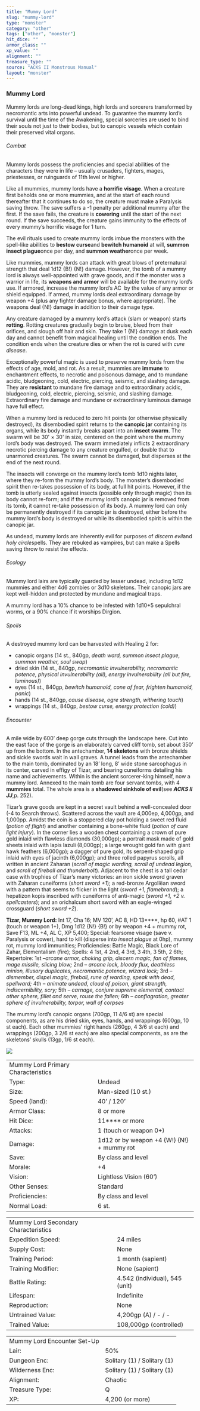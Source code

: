 ```yaml
---
title: "Mummy Lord"
slug: "mummy-lord"
type: "monster"
category: "other"
tags: ["other", "monster"]
hit_dice: ""
armor_class: ""
xp_value: ""
alignment: ""
treasure_type: ""
source: "ACKS II Monstrous Manual"
layout: "monster"
---
```


### Mummy Lord

Mummy lords are long-dead kings, high lords and sorcerers transformed by necromantic arts into
powerful undead. To guarantee the mummy lord’s survival until the time of the Awakening, special
sorceries are used to bind their souls not just to their bodies, but to canopic vessels which
contain their preserved vital organs.

###### Combat

Mummy lords possess the proficiencies and special abilities of the characters they were in life –
usually crusaders, fighters, mages, priestesses, or ruinguards of 11th level or higher.

Like all mummies, mummy lords have a **horrific** **visage**. When a creature first beholds one or
more mummies, and at the start of each round thereafter that it continues to do so, the creature
must make a Paralysis saving throw. The save suffers a -1 penalty per additional mummy after the
first. If the save fails, the creature is **cowering** until the start of the next round. If the
save succeeds, the creature gains immunity to the effects of every mummy’s horrific visage for 1
turn.

The evil rituals used to create mummy lords imbue the monsters with the spell-like abilities to
**bestow curse**and **bewitch humanoid** at will, **summon insect plague**once per day, and **summon
weather**once per week.

Like mummies, mummy lords can attack with great blows of preternatural strength that deal 1d12 {B!}
{N!} damage. However, the tomb of a mummy lord is always well-appointed with grave goods, and if the
monster was a warrior in life, its **weapons and armor** will be available for the mummy lord’s use.
If armored, increase the mummy lord’s AC  by the value of any armor or shield equipped. If armed,
mummy lords deal extraordinary damage by weapon +4 (plus any fighter damage bonus, where
appropriate). The weapons deal {N!} damage in addition to their damage type.

Any creature damaged by a mummy lord’s attack (slam or weapon) starts **rotting**. Rotting
creatures gradually begin to bruise, bleed from their orifices, and slough off hair and skin. They
take 1 {N!} damage at dusk each day and cannot benefit from magical healing until the condition
ends. The condition ends when the creature dies or when the rot is cured with *cure disease*.

Exceptionally powerful magic is used to preserve mummy lords from the effects of age, mold, and
rot. As a result, mummies are **immune** to enchantment effects, to necrotic and poisonous damage,
and to mundane acidic, bludgeoning, cold, electric, piercing, seismic, and slashing damage. They are
**resistant** to mundane fire damage and to extraordinary acidic, bludgeoning, cold, electric,
piercing, seismic, and slashing damage. Extraordinary fire damage and mundane or extraordinary
luminous damage have full effect.

When a mummy lord is reduced to zero hit points (or otherwise physically destroyed), its
disembodied spirit returns to the **canopic jar** containing its organs, while its body instantly
breaks apart into an **insect swarm**. The swarm will be 30' × 30' in size, centered on the point
where the mummy lord’s body was destroyed. The swarm immediately inflicts 2 extraordinary necrotic
piercing damage to any creature engulfed, or double that to unarmored creatures. The swarm cannot be
damaged, but disperses at the end of the next round.

The insects will converge on the mummy lord’s tomb 1d10 nights later, where they re-form the mummy
lord’s body. The monster’s disembodied spirit then re-takes possession of its body, at full hit
points. However, if the tomb is utterly sealed against insects (possible only through magic) then
its body cannot re-form; and if the mummy lord’s canopic jar is removed from its tomb, it cannot
re-take possession of its body. A mummy lord can only be permanently destroyed if its canopic jar is
destroyed, either before the mummy lord’s body is destroyed or while its disembodied spirit is
within the canopic jar.

As undead, mummy lords are inherently evil for purposes of *discern evil*and *holy circle*spells.
They are rebuked as vampires, but can make a Spells saving throw to resist the effects.

###### Ecology

Mummy lord lairs are typically guarded by lesser undead, including 1d12 mummies and either 4d6
zombies or 3d10 skeletons. Their canopic jars are kept well-hidden and protected by mundane and
magical traps.

A mummy lord has a 10% chance to be infested with 1d10+5 sepulchral worms, or a 90% chance if it
worships Dirgion.

###### Spoils

A destroyed mummy lord can be harvested with Healing 2 for:

* canopic organs (14 st., 840gp, *death ward, summon insect plague, summon weather, soul swap*)
* dried skin (14 st., 840gp, *necromantic invulnerability, necromantic potence, physical
invulnerability (all), energy invulnerability (all but fire, luminous)*)
* eyes (14 st., 840gp, *bewitch humanoid, cone of fear, frighten humanoid, panic*)
* hands (14 st., 840gp, *cause disease, ogre strength, withering touch*)
* wrappings (14 st., 840gp, *bestow curse, energy protection (cold)*)

###### Encounter

A mile wide by 600’ deep gorge cuts through the landscape here. Cut into the east face of the gorge
is an elaborately carved cliff tomb, set about 350’ up from the bottom. In the antechamber, **14
skeletons** with bronze shields and sickle swords wait in wall graves. A tunnel leads from the
antechamber to the main tomb, dominated by an 18’ long, 8’ wide stone sarcophagus in its center,
carved in effigy of Tizar, and bearing cuneiforms detailing his name and achievements. Within is the
ancient sorcerer-king himself, now a mummy lord. Annexed to the main tomb are four servant tombs,
with 4 **mummies** total. The whole area is a **shadowed sinkhole of evil**(see ***ACKS II JJ***,p.
252).

Tizar’s grave goods are kept in a secret vault behind a well-concealed door (-4 to Search throws).
Scattered across the vault are 4,000ep, 4,000gp, and 1,000pp. Amidst the coin is a stoppered clay
pot holding a sweet red fluid (*potion of flight*) and another containing a bone-white fluid
(*potion of cure light injury*). In the corner lies a wooden chest containing a crown of pure gold
inlaid with flawless diamonds (30,000gp); a portrait mask made of gold sheets inlaid with lapis
lazuli (8,000gp); a large wrought gold fan with giant hawk feathers (6,000gp); a dagger of pure
gold, its serpent-shaped grip inlaid with eyes of jacinth (6,000gp); and three rolled papyrus
scrolls, all written in ancient Zaharan (*scroll of magic warding, scroll of undead legion,* and
*scroll of fireball and thunderbolt*). Adjacent to the chest is a tall cedar case with trophies of
Tizar’s many victories: an iron sickle sword graven with Zaharan cuneiforms (*short sword +1*); a
red-bronze Argollëan sword with a pattern that seems to flicker in the light (*sword +1*,
*flamebrand*); a hepatizon kopis inscribed with cuneiforms of anti-magic (*sword +1, +2 v.
spellcasters*); and an orichalcum short sword with an eagle-winged crossguard (*short sword +2*).

**Tizar, Mummy Lord:** Int 17, Cha 16; MV 120’, AC 8, HD 13\*\*\*\*, hp 60, #AT 1 (touch or weapon
1+), Dmg 1d12 {N!} {B!} or by weapon +4 + mummy rot, Save F13, ML +4, AL C, XP 5,400; Special:
fearsome visage (save v. Paralysis or cower), hard to kill (disperse into *insect plague* at 0hp),
mummy rot, mummy lord immunities; Proficiencies: Battle Magic, Black Lore of Zahar, Elementalism
(fire); Spells: 4 1st, 4 2nd, 4 3rd, 3 4th, 3 5th, 2 6th; Repertoire: 1st –*arcane armor, choking
grip, discern magic, fan of flames, mage missile, slicing blow;* 2nd – *arcane lock, bloody flux,
deathless minion, illusory duplicates, necromantic potence, wizard lock;* 3rd –*dismember, dispel
magic, fireball, rune of warding, speak with dead, spellward;* 4th – *animate undead, cloud of
poison, giant strength, indiscernibility, scry;* 5th – *carnage, conjure supreme elemental, contact
other sphere, fillet and serve, rouse the fallen;* 6th – *conflagration, greater sphere of
invulnerability, torpor, wall of corpses*

The mummy lord’s canopic organs (700gp, 11 4/6 st) are special components, as are his dried skin,
eyes, hands, and wrappings (600gp, 10 st each). Each other mummies’ right hands (260gp, 4 3/6 st
each) and wrappings (200gp, 3 2/6 st each) are also special components, as are the skeletons’ skulls
(13gp, 1/6 st each).

![](data:image/png;base64...)

|  |  |
| --- | --- |
| Mummy Lord Primary Characteristics | |
| Type: | Undead |
| Size: | Man-sized (10 st.) |
| Speed (land): | 40’ / 120’ |
| Armor Class: | 8 or more |
| Hit Dice: | 11\*\*\*\* or more |
| Attacks: | 1 (touch or weapon 0+) |
| Damage: | 1d12 or  by weapon +4 {W!} {N!} + mummy rot |
| Save: | By class and level |
| Morale: | +4 |
| Vision: | Lightless Vision (60’) |
| Other Senses: | Standard |
| Proficiencies: | By class and level |
| Normal Load: | 6 st. |

|  |  |
| --- | --- |
| Mummy Lord Secondary Characteristics | |
| Expedition Speed: | 24 miles |
| Supply Cost: | None |
| Training Period: | 1 month (sapient) |
| Training Modifier: | None (sapient) |
| Battle Rating: | 4.542 (individual), 545 (unit) |
| Lifespan: | Indefinite |
| Reproduction: | None |
| Untrained Value: | 4,200gp (A) / - / - |
| Trained Value: | 108,000gp (controlled) |

|  |  |
| --- | --- |
| Mummy Lord Encounter Set-Up | |
| Lair: | 50% |
| Dungeon Enc: | Solitary (1) / Solitary (1) |
| Wilderness Enc: | Solitary (1) / Solitary (1) |
| Alignment: | Chaotic |
| Treasure Type: | Q |
| XP: | 4,200 (or more) |
